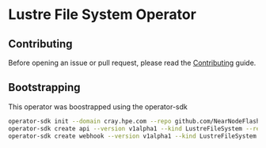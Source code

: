 # Lustre File System Operator

## Contributing

Before opening an issue or pull request, please read the [Contributing] guide.

[contributing]: CONTRIBUTING.md

## Bootstrapping

This operator was boostrapped using the operator-sdk

```bash
operator-sdk init --domain cray.hpe.com --repo github.com/NearNodeFlash/lustre-fs-operator
operator-sdk create api --version v1alpha1 --kind LustreFileSystem --resource --controller
operator-sdk create webhook --version v1alpha1 --kind LustreFileSystem --programmatic-validation
```
